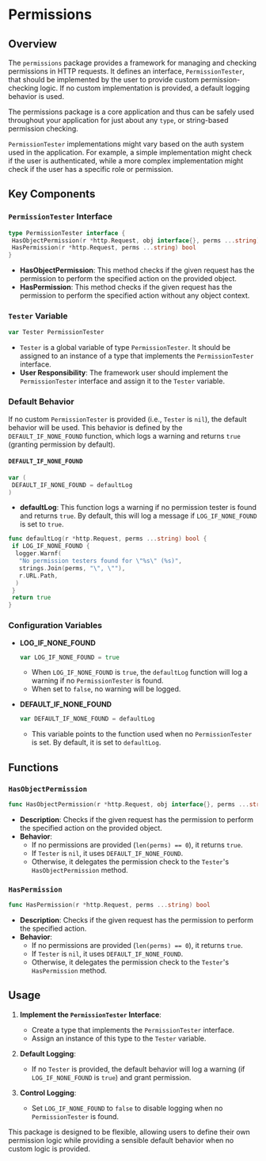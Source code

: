 # Permissions

## Overview

The `permissions` package provides a framework for managing and checking permissions in HTTP requests. It defines an interface, `PermissionTester`, that should be implemented by the user to provide custom permission-checking logic. If no custom implementation is provided, a default logging behavior is used.

The permissions package is a core application and thus can be safely used throughout your application for just about any `type`, or string-based permission checking.

`PermissionTester` implementations might vary based on the auth system used in the application. For example, a simple implementation might check if the user is authenticated, while a more complex implementation might check if the user has a specific role or permission.

## Key Components

### `PermissionTester` Interface

```go
type PermissionTester interface {
 HasObjectPermission(r *http.Request, obj interface{}, perms ...string) bool
 HasPermission(r *http.Request, perms ...string) bool
}
```

- **HasObjectPermission**: This method checks if the given request has the permission to perform the specified action on the provided object.
- **HasPermission**: This method checks if the given request has the permission to perform the specified action without any object context.

### `Tester` Variable

```go
var Tester PermissionTester
```

- `Tester` is a global variable of type `PermissionTester`. It should be assigned to an instance of a type that implements the `PermissionTester` interface.
- **User Responsibility**: The framework user should implement the `PermissionTester` interface and assign it to the `Tester` variable.

### Default Behavior

If no custom `PermissionTester` is provided (i.e., `Tester` is `nil`), the default behavior will be used. This behavior is defined by the `DEFAULT_IF_NONE_FOUND` function, which logs a warning and returns `true` (granting permission by default).

#### `DEFAULT_IF_NONE_FOUND`

```go
var (
 DEFAULT_IF_NONE_FOUND = defaultLog
)
```

- **defaultLog**: This function logs a warning if no permission tester is found and returns `true`. By default, this will log a message if `LOG_IF_NONE_FOUND` is set to `true`.

```go
func defaultLog(r *http.Request, perms ...string) bool {
 if LOG_IF_NONE_FOUND {
  logger.Warnf(
   "No permission testers found for \"%s\" (%s)",
   strings.Join(perms, "\", \""),
   r.URL.Path,
  )
 }
 return true
}
```

### Configuration Variables

- **LOG_IF_NONE_FOUND**

  ```go
  var LOG_IF_NONE_FOUND = true
  ```

  - When `LOG_IF_NONE_FOUND` is `true`, the `defaultLog` function will log a warning if no `PermissionTester` is found.
  - When set to `false`, no warning will be logged.

- **DEFAULT_IF_NONE_FOUND**

  ```go
  var DEFAULT_IF_NONE_FOUND = defaultLog
  ```

  - This variable points to the function used when no `PermissionTester` is set. By default, it is set to `defaultLog`.

## Functions

### `HasObjectPermission`

```go
func HasObjectPermission(r *http.Request, obj interface{}, perms ...string) bool
```

- **Description**: Checks if the given request has the permission to perform the specified action on the provided object.
- **Behavior**:
  - If no permissions are provided (`len(perms) == 0`), it returns `true`.
  - If `Tester` is `nil`, it uses `DEFAULT_IF_NONE_FOUND`.
  - Otherwise, it delegates the permission check to the `Tester`'s `HasObjectPermission` method.

### `HasPermission`

```go
func HasPermission(r *http.Request, perms ...string) bool
```

- **Description**: Checks if the given request has the permission to perform the specified action.
- **Behavior**:
  - If no permissions are provided (`len(perms) == 0`), it returns `true`.
  - If `Tester` is `nil`, it uses `DEFAULT_IF_NONE_FOUND`.
  - Otherwise, it delegates the permission check to the `Tester`'s `HasPermission` method.

## Usage

1. **Implement the `PermissionTester` Interface**:
   - Create a type that implements the `PermissionTester` interface.
   - Assign an instance of this type to the `Tester` variable.

2. **Default Logging**:
   - If no `Tester` is provided, the default behavior will log a warning (if `LOG_IF_NONE_FOUND` is `true`) and grant permission.

3. **Control Logging**:
   - Set `LOG_IF_NONE_FOUND` to `false` to disable logging when no `PermissionTester` is found.

This package is designed to be flexible, allowing users to define their own permission logic while providing a sensible default behavior when no custom logic is provided.
